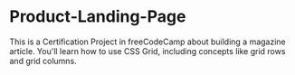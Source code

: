 # Product-Landing-Page
This is a Certification Project in freeCodeCamp about building a magazine article. You'll learn how to use CSS Grid, including concepts like grid rows and grid columns.
